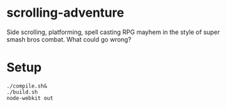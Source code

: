 scrolling-adventure
===================

Side scrolling, platforming, spell casting RPG mayhem in the style of super smash bros combat. What could go wrong?

# Setup
```
./compile.sh&
./build.sh
node-webkit out
```
